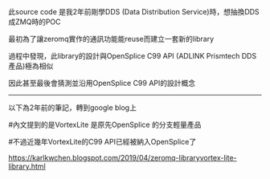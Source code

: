 此source code 是我2年前剛學DDS (Data Distribution Service)時，想抽換DDS成ZMQ時的POC

最初為了讓zeromq實作的通訊功能能reuse而建立一套新的library

過程中發現，此library的設計與OpenSplice C99 API (ADLINK Prismtech DDS產品)極為相似

因此甚至最後會猜測並沿用OpenSplice C99 API的設計概念

----------------------------------------------------------
以下為2年前的筆記，轉到google blog上

#內文提到的是VortexLite 是原先OpenSplice 的分支輕量產品

#不過近幾年VortexLite的C99 API已經被納入OpenSplice了

https://karlkwchen.blogspot.com/2019/04/zeromq-libraryvortex-lite-library.html
